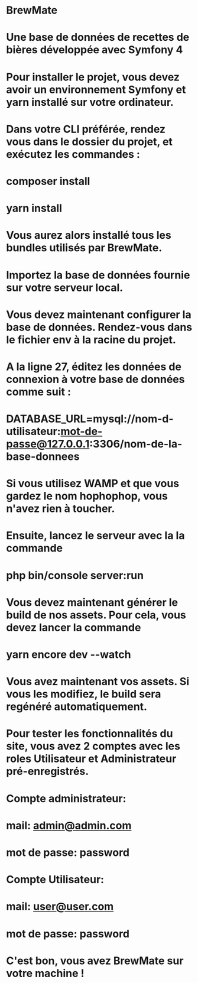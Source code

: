 # BrewMate
# Une base de données de recettes de bières développée avec Symfony 4
#
#
# Pour installer le projet, vous devez avoir un environnement Symfony et yarn installé sur votre ordinateur.
#
# Dans votre CLI préférée, rendez vous dans le dossier du projet, et exécutez les commandes :
# composer install
# yarn install
# 
# Vous aurez alors installé tous les bundles utilisés par BrewMate.
#
# Importez la base de données fournie sur votre serveur local.
# Vous devez maintenant configurer la base de données. Rendez-vous dans le fichier env à la racine du projet.
# A la ligne 27, éditez les données de connexion à votre base de données comme suit :
# DATABASE_URL=mysql://nom-d-utilisateur:mot-de-passe@127.0.0.1:3306/nom-de-la-base-donnees
#
# Si vous utilisez WAMP et que vous gardez le nom hophophop, vous n'avez rien à toucher.
#
# Ensuite, lancez le serveur avec la la commande 
# php bin/console server:run
#
# Vous devez maintenant générer le build de nos assets. Pour cela, vous devez lancer la commande
# yarn encore dev --watch
# Vous avez maintenant vos assets. Si vous les modifiez, le build sera regénéré automatiquement.
#
# Pour tester les fonctionnalités du site, vous avez 2 comptes avec les roles Utilisateur et Administrateur pré-enregistrés.
#
# Compte administrateur:
# mail: admin@admin.com
# mot de passe: password
#
# Compte Utilisateur:
# mail: user@user.com
# mot de passe: password
#
# C'est bon, vous avez BrewMate sur votre machine !